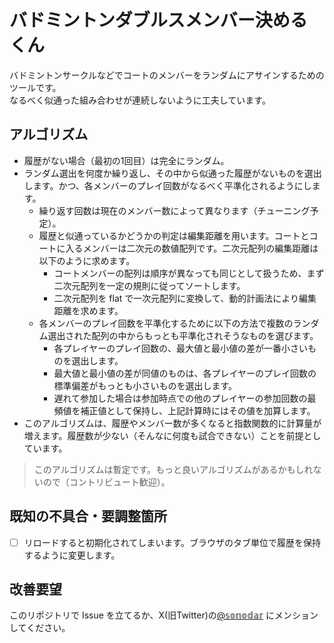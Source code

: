 # バドミントンダブルスメンバー決めるくん

バドミントンサークルなどでコートのメンバーをランダムにアサインするためのツールです。  
なるべく似通った組み合わせが連続しないように工夫しています。

## アルゴリズム

- 履歴がない場合（最初の1回目）は完全にランダム。
- ランダム選出を何度か繰り返し、その中から似通った履歴がないものを選出します。かつ、各メンバーのプレイ回数がなるべく平準化されるようにします。
  - 繰り返す回数は現在のメンバー数によって異なります（チューニング予定）。
  - 履歴と似通っているかどうかの判定は編集距離を用います。コートとコートに入るメンバーは二次元の数値配列です。二次元配列の編集距離は以下のように求めます。
    - コートメンバーの配列は順序が異なっても同じとして扱うため、まず二次元配列を一定の規則に従ってソートします。
    - 二次元配列を flat で一次元配列に変換して、動的計画法により編集距離を求めます。
  - 各メンバーのプレイ回数を平準化するために以下の方法で複数のランダム選出された配列の中からもっとも平準化されそうなものを選びます。
    - 各プレイヤーのプレイ回数の、最大値と最小値の差が一番小さいものを選出します。
    - 最大値と最小値の差が同値のものは、各プレイヤーのプレイ回数の標準偏差がもっとも小さいものを選出します。
    - 遅れて参加した場合は参加時点での他のプレイヤーの参加回数の最頻値を補正値として保持し、上記計算時にはその値を加算します。
- このアルゴリズムは、履歴やメンバー数が多くなると指数関数的に計算量が増えます。履歴数が少ない（そんなに何度も試合できない）ことを前提としています。

> このアルゴリズムは暫定です。もっと良いアルゴリズムがあるかもしれないので（コントリビュート歓迎）。

## 既知の不具合・要調整箇所

- [ ] リロードすると初期化されてしまいます。ブラウザのタブ単位で履歴を保持するように変更します。 

## 改善要望

このリポジトリで Issue を立てるか、X(旧Twitter)の[@𝕤𝕠𝕟𝕠𝕕𝕒𝕣](https://x.com/ryoryoryohei) にメンションしてください。
